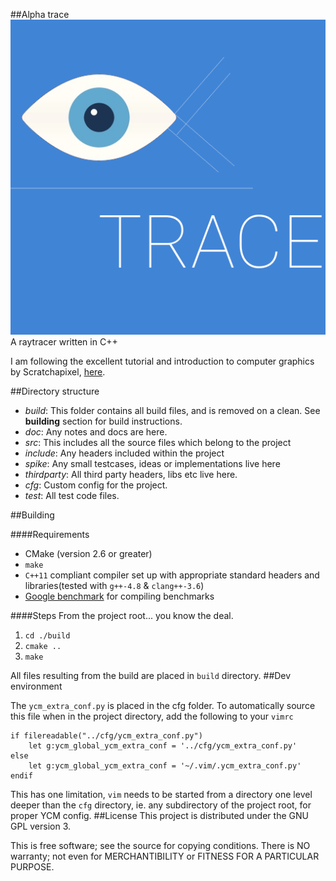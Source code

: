 ##Alpha trace
![Software emulation of vision](https://raw.githubusercontent.com/shikharbhardwaj/alpha-trace/master/spike/art/logo.png)
<br>
A raytracer written in C++ 

I am following the excellent tutorial and introduction to computer graphics by
Scratchapixel, [here](http://www.scratchapixel.com/).

##Directory structure

 - *build*: This folder contains all build files, and is removed on a clean. See
   **building** section for build instructions.
 - *doc*: Any notes and docs are here.
 - *src*: This includes all the source files which belong to the project
 - *include*: Any headers included within the project
 - *spike*: Any small testcases, ideas or implementations live here
 - *thirdparty*: All third party headers, libs etc live here.
 - *cfg*: Custom config for the project.
 - *test*: All test code files.

##Building

####Requirements
 * CMake (version 2.6 or greater)
 * `make`
 * `C++11` compliant compiler set up with appropriate standard headers and
   libraries(tested with `g++-4.8` & `clang++-3.6`)
 * [Google benchmark](https://github.com/google/benchmark) for compiling
   benchmarks

####Steps
From the project root... you know the deal.
<br>
1. `cd ./build`
2. `cmake ..`
3. `make`

All files resulting from the build are placed in `build` directory.
##Dev environment

The `ycm_extra_conf.py` is placed in the cfg folder. To automatically source this
file when in the project directory, add the following to your `vimrc`

    if filereadable("../cfg/ycm_extra_conf.py")
        let g:ycm_global_ycm_extra_conf = '../cfg/ycm_extra_conf.py'
    else
        let g:ycm_global_ycm_extra_conf = '~/.vim/.ycm_extra_conf.py'
    endif

This has one limitation, `vim` needs to be started from a directory one level
deeper than the `cfg` directory, ie. any subdirectory of the project root, for
proper YCM config.
##License
This project is distributed under the GNU GPL version 3.

This is free software; see the source for copying conditions.  There is NO
warranty; not even for MERCHANTIBILITY or FITNESS FOR A PARTICULAR PURPOSE.
